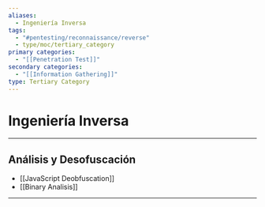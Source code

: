 ```yaml
---
aliases:
  - Ingeniería Inversa
tags:
  - "#pentesting/reconnaissance/reverse"
  - type/moc/tertiary_category
primary categories:
  - "[[Penetration Test]]"
secondary categories:
  - "[[Information Gathering]]"
type: Tertiary Category
---
```

# Ingeniería Inversa

***

## Análisis y Desofuscación

-  [[JavaScript Deobfuscation]]
-  [[Binary Analisis]]


***
